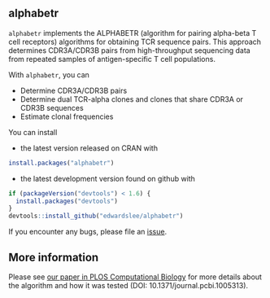 alphabetr
---------

`alphabetr` implements the ALPHABETR (algorithm for pairing alpha-beta T cell receptors) algorithms for obtaining TCR sequence pairs. This approach determines CDR3A/CDR3B pairs from high-throughput sequencing data from repeated samples of antigen-specific T cell populations.

With `alphabetr`, you can

-   Determine CDR3A/CDR3B pairs
-   Determine dual TCR-alpha clones and clones that share CDR3A or CDR3B sequences
-   Estimate clonal frequencies

You can install

-   the latest version released on CRAN with

``` r
install.packages("alphabetr")
```

-   the latest development version found on github with

``` r
if (packageVersion("devtools") < 1.6) {
  install.packages("devtools")
}
devtools::install_github("edwardslee/alphabetr")
```

If you encounter any bugs, please file an [issue](https://github.com/edwardslee/alphabetr/issues).

More information
----------------

Please see [our paper in PLOS Computational Biology](http://journals.plos.org/ploscompbiol/article?id=10.1371/journal.pcbi.1005313) for more details about the algorithm and how it was tested (DOI: 10.1371/journal.pcbi.1005313).
